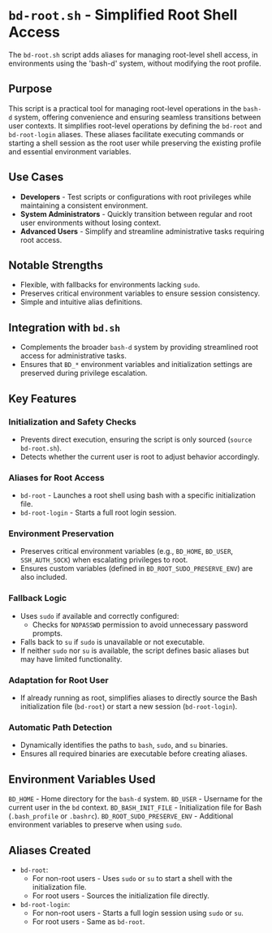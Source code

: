 # `bd-root.sh`  - Simplified Root Shell Access

The `bd-root.sh` script adds aliases for managing root-level shell access, in environments using the 'bash-d' system, without modifying the root profile.

## Purpose

This script is a practical tool for managing root-level operations in the `bash-d` system, offering convenience and ensuring seamless transitions between user contexts. It simplifies root-level operations by defining the `bd-root` and `bd-root-login` aliases. These aliases facilitate executing commands or starting a shell session as the root user while preserving the existing profile and essential environment variables.

## Use Cases

* **Developers** - Test scripts or configurations with root privileges while maintaining a consistent environment.
* **System Administrators** - Quickly transition between regular and root user environments without losing context.
* **Advanced Users** - Simplify and streamline administrative tasks requiring root access.

## Notable Strengths

* Flexible, with fallbacks for environments lacking `sudo`.
* Preserves critical environment variables to ensure session consistency.
* Simple and intuitive alias definitions.

## Integration with `bd.sh`

* Complements the broader `bash-d` system by providing streamlined root access for administrative tasks.
* Ensures that `BD_*` environment variables and initialization settings are preserved during privilege escalation.

## Key Features

### Initialization and Safety Checks

* Prevents direct execution, ensuring the script is only sourced (`source bd-root.sh`).
* Detects whether the current user is root to adjust behavior accordingly.

### Aliases for Root Access

* `bd-root` - Launches a root shell using bash with a specific initialization file.
* `bd-root-login` - Starts a full root login session.

### Environment Preservation

* Preserves critical environment variables (e.g., `BD_HOME`, `BD_USER`, `SSH_AUTH_SOCK`) when escalating privileges to root.
* Ensures custom variables (defined in `BD_ROOT_SUDO_PRESERVE_ENV`) are also included.

### Fallback Logic

* Uses `sudo` if available and correctly configured:
    * Checks for `NOPASSWD` permission to avoid unnecessary password prompts.
* Falls back to `su` if `sudo` is unavailable or not executable.
* If neither `sudo` nor `su` is available, the script defines basic aliases but may have limited functionality.

### Adaptation for Root User

* If already running as root, simplifies aliases to directly source the Bash initialization file (`bd-root`) or start a new session (`bd-root-login`).

### Automatic Path Detection

* Dynamically identifies the paths to `bash`, `sudo`, and `su` binaries.
* Ensures all required binaries are executable before creating aliases.

## Environment Variables Used

`BD_HOME` - Home directory for the `bash-d` system.
`BD_USER` - Username for the current user in the `bd` context.
`BD_BASH_INIT_FILE` - Initialization file for Bash (`.bash_profile` or `.bashrc`).
`BD_ROOT_SUDO_PRESERVE_ENV` - Additional environment variables to preserve when using `sudo`.

## Aliases Created

* `bd-root`:
    * For non-root users - Uses `sudo` or `su` to start a shell with the initialization file.
    * For root users - Sources the initialization file directly.
* `bd-root-login`:
    * For non-root users - Starts a full login session using `sudo` or `su`.
    * For root users - Same as `bd-root`.
